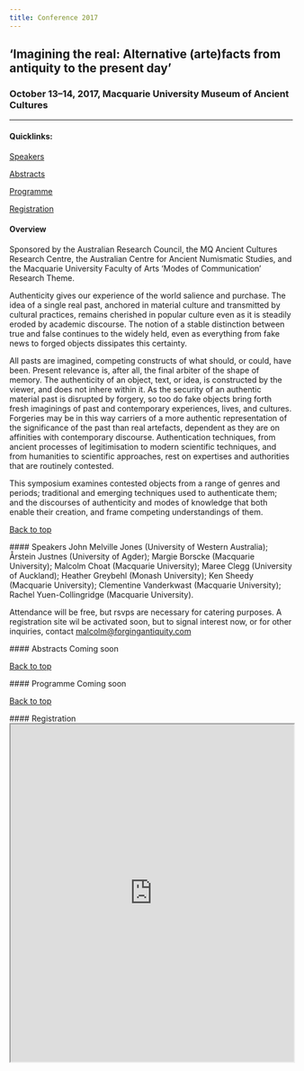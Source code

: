 ```yaml
---
title: Conference 2017
---
```

## ‘Imagining the real: Alternative (arte)facts from antiquity to the present day’

### October 13–14, 2017, Macquarie University Museum of Ancient Cultures
---


#### Quicklinks:

[Speakers](/conference#Speakers)

[Abstracts](/conference#Abstracts)

[Programme](/conference#Programme)

[Registration](/conference#Registration)


#### Overview
Sponsored by the Australian Research Council, the MQ Ancient Cultures Research Centre,  the Australian Centre for Ancient Numismatic Studies, and the Macquarie University Faculty of Arts ‘Modes of Communication’ Research Theme.

Authenticity gives our experience of the world salience and purchase. The idea of a single real past, anchored in material culture and transmitted by cultural practices, remains cherished in popular culture even as it is steadily eroded by academic discourse. The notion of a stable distinction between true and false continues to the widely held, even as everything from fake news to forged objects dissipates this certainty.

All pasts are imagined, competing constructs of what should, or could, have been. Present relevance is, after all, the final arbiter of the shape of memory. The authenticity of an object, text, or idea, is constructed by the viewer, and does not inhere within it. As the security of an authentic material past is disrupted by forgery, so too do fake objects bring forth fresh imaginings of past and contemporary experiences, lives, and cultures. Forgeries may be in this way carriers of a more authentic representation of the significance of the past than real artefacts, dependent as they are on affinities with contemporary discourse. Authentication techniques, from ancient processes of legitimisation to modern scientific techniques, and from humanities to scientific approaches, rest on expertises and authorities that are routinely contested.

This symposium examines contested objects from a range of genres and periods; traditional and emerging techniques used to authenticate them; and the discourses of authenticity and modes of knowledge that both enable their creation, and frame competing understandings of them.

[Back to top](null)

<a name="Speakers"/>
#### Speakers
John Melville Jones (University of Western Australia); Årstein Justnes (University of Agder); Margie Borscke (Macquarie University); Malcolm Choat (Macquarie University); Maree Clegg (University of Auckland); Heather Greybehl (Monash University); Ken Sheedy (Macquarie University); Clementine Vanderkwast (Macquarie University); Rachel Yuen-Collingridge (Macquarie University).

Attendance will be free, but rsvps are necessary for catering purposes. A registration site wil be activated soon, but to signal interest now, or for other inquiries, contact [malcolm@forgingantiquity.com](mailto:malcolm@forgingantiquity.com)

<a name="Abstracts"/>
#### Abstracts
Coming soon

[Back to top](null)

<a name="Programme"/>
#### Programme
Coming soon

[Back to top](null)

<a name="Registration"/>
#### Registration

<iframe src="https://mqedu.qualtrics.com/jfe/form/SV_cOpJQuiF2RIKdUx" style="width:100%; height:600px"/>

[Back to top](null)
